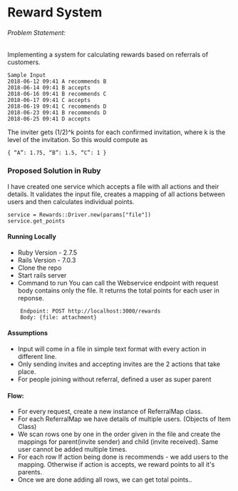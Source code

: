 # Reward System
###### Problem Statement:
Implementing a system for calculating rewards based on referrals of customers.
```
Sample Input
2018-06-12 09:41 A recommends B
2018-06-14 09:41 B accepts
2018-06-16 09:41 B recommends C
2018-06-17 09:41 C accepts
2018-06-19 09:41 C recommends D
2018-06-23 09:41 B recommends D
2018-06-25 09:41 D accepts
```
The inviter gets (1/2)^k points for each confirmed invitation, where k is the level of the invitation. So this would compute as

```
{ “A”: 1.75, “B”: 1.5, “C”: 1 }
```
### Proposed Solution in Ruby

I have created one service which accepts a file with all actions and their details. It validates the input file, creates a mapping of all actions between users and then calculates individual points.
```
service = Rewards::Driver.new(params["file"])
service.get_points
```

#### Running Locally
- Ruby Version - 2.7.5
- Rails Version - 7.0.3
- Clone the repo
- Start rails server
- Command to run
You can call the Webservice endpoint with request body contains only the file. It returns the total points for each user in reponse.
```
    Endpoint: POST http://localhost:3000/rewards
    Body: {file: attachment}
```

#### Assumptions
- Input will come in a file in simple text format with every action in different line.
- Only sending invites and accepting invites are the 2 actions that take place.
- For people joining without referral, defined a user as super parent

#### Flow:
- For every request, create a new instance of ReferralMap class.
- For each ReferralMap we have details of multiple users. (Objects of Item Class) 
- We scan rows one by one in the order given in the file and create the mappings for parent(invite sender) and child (invite received). Same user cannot be added multiple times.
- For each row If action being done is recommends - we add users to the mapping. Otherwise if action is accepts, we reward points to all it's parents.
- Once we are done adding all rows, we can get total points..
